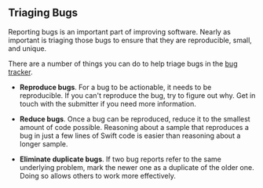 ## Triaging Bugs

Reporting bugs is an important part of improving software.
Nearly as important is triaging those bugs
to ensure that they are reproducible, small, and unique.

There are a number of things you can do to help triage bugs
in the [bug tracker][bugtracker].

- **Reproduce bugs**.
  For a bug to be actionable,
  it needs to be reproducible.
  If you can't reproduce the bug,
  try to figure out why.
  Get in touch with the submitter if you need more information.

- **Reduce bugs**.
  Once a bug can be reproduced,
  reduce it to the smallest amount of code possible.
  Reasoning about a sample that reproduces a bug in just a few lines of Swift code
  is easier than reasoning about a longer sample.

- **Eliminate duplicate bugs**.
  If two bug reports refer to the same underlying problem,
  mark the newer one as a duplicate of the older one.
  Doing so allows others to work more effectively.

[bugtracker]: https://bugs.swift.org

